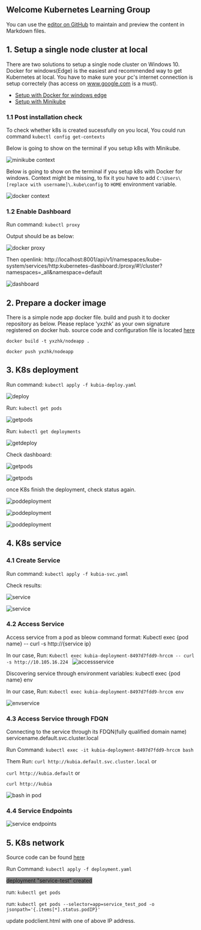 ## Welcome Kubernetes Learning Group

You can use the [editor on GitHub](https://github.com/HK-Zhang/K8s-Guideline/edit/gh-pages/README.md) to maintain and preview the content in Markdown files.

## 1. Setup a single node cluster at local
There are two solutions to setup a single node cluster on Windows 10. Docker for windows(Edge) is the easiest and recommended way to get Kubernetes at local. You have to make sure your pc's internet connection is setup correctely (has access on www.google.com is a must).
* [Setup with Docker for windows edge](https://www.hanselman.com/blog/HowToSetUpKubernetesOnWindows10WithDockerForWindowsAndRunASPNETCore.aspx)
* [Setup with Minikube](https://medium.com/@JockDaRock/minikube-on-windows-10-with-hyper-v-6ef0f4dc158c)

### 1.1 Post installation check

To check whether k8s is created sucessfully on you local, You could run command `kubectl config get-contexts`

Below is going to show on the terminal if you setup k8s with Minikube.

![minikube context](/images/minikube.JPG)

Below is going to show on the terminal if you setup k8s with Docker for windows. Context might be missing, to fix it you have to add `C:\Users\[replace with username]\.kube\config` to `HOME` environment variable.

![docker context](/images/dockerkube.jpg)

### 1.2 Enable Dashboard
Run command: `kubectl proxy`

Output should be as below:

![docker proxy](/images/dockerproxy.JPG)

Then openlink: http://localhost:8001/api/v1/namespaces/kube-system/services/http:kubernetes-dashboard:/proxy/#!/cluster?namespaces=_all&namespace=default

![dashboard](/images/dashboard.JPG)

## 2. Prepare a docker image
There is a simple node app docker file. build and push it to docker repository as  below. Please replace 'yxzhk' as your own signature registered on docker hub. source code and configuration file is located [here](https://github.com/HK-Zhang/k8s-Guideline/tree/gh-pages/service)

`docker build -t yxzhk/nodeapp .`

`docker push yxzhk/nodeapp`

## 3. K8s deployment
Run command: `kubectl apply -f kubia-deploy.yaml`

![deploy](/images/deploymentrun.JPG)

Run: `kubectl get pods`

![getpods](/images/getpodsrun.JPG)

Run: `kubectl get deployments`

![getdeploy](/images/getdeploymentrun.JPG)

Check dashboard:

![getpods](/images/dbpod.JPG)

![getpods](/images/dbdeployment.JPG)

once K8s finish the deployment, check status again.

![poddeployment](/images/poddep.JPG)

![poddeployment](/images/dbpod1.JPG)

![poddeployment](/images/dbdepl1.JPG)

## 4. K8s service

### 4.1 Create Service
Run command: `kubectl apply -f kubia-svc.yaml`

Check results:

![service](/images/service.JPG)

![service](/images/deservice.JPG)

### 4.2 Access Service

Access service from a pod as bleow command format: Kubectl exec {pod name} -- curl -s http://{service ip} 

In our case, Run: `Kubectl exec kubia-deployment-8497d7fdd9-hrccm -- curl -s http://10.105.16.224
`
![accessservice](/images/accessservice.JPG)

Discovering service through environment variables: kubectl exec {pod name} env

In our case, Run: `Kubectl exec kubia-deployment-8497d7fdd9-hrccm env`

![envservice](/images/serviceenv.JPG)

### 4.3 Access Service through FDQN

Connecting to the service through its FDQN(fully qualified domain name)
servicename.default.svc.cluster.local

Run Command: `kubectl exec -it kubia-deployment-8497d7fdd9-hrccm bash`

Them Run: `curl http://kubia.default.svc.cluster.local` or

`curl http://kubia.default` or

`curl http://kubia`

![bash in pod](/images/bashinpod.JPG)

### 4.4 Service Endpoints

![service endpoints](/images/serviceendpoint.JPG)

## 5. K8s network
Source code can be found [here](https://github.com/HK-Zhang/k8s-Guideline/tree/gh-pages/Network)

Run Command: `kubectl apply -f deployment.yaml`

<span style='background-color:gray;'>deployment "service-test" created</span>

run: `kubectl get pods`

run: `kubectl get pods --selector=app=service_test_pod -o jsonpath='{.items[*].status.podIP}'`

update podclient.html with one of above IP address.

